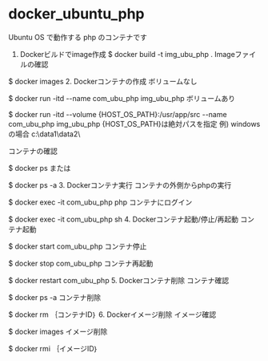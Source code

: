 # docker_ubuntu_php
Ubuntu OS で動作する php のコンテナです

1. Dockerビルドでimage作成
$ docker build -t img_ubu_php .
Imageファイルの確認

$ docker images
2. Dockerコンテナの作成
ボリュームなし

$ docker run -itd --name com_ubu_php img_ubu_php
ボリュームあり

$ docker run -itd --volume {HOST_OS_PATH}:/usr/app/src --name com_ubu_php img_ubu_php
{HOST_OS_PATH}は絶対パスを指定 例) windowsの場合 c:\data1\data2\

コンテナの確認

$ docker ps
または

$ docker ps -a
3. Dockerコンテナ実行
コンテナの外側からphpの実行

$ docker exec -it com_ubu_php php
コンテナにログイン

$ docker exec -it com_ubu_php sh
4. Dockerコンテナ起動/停止/再起動
コンテナ起動

$ docker start com_ubu_php
コンテナ停止

$ docker stop com_ubu_php
コンテナ再起動

$ docker restart com_ubu_php
5. Dockerコンテナ削除
コンテナ確認

$ docker ps -a
コンテナ削除

$ docker rm ｛コンテナID｝
6. Dockerイメージ削除
イメージ確認

$ docker images
イメージ削除

$ docker rmi ｛イメージID｝